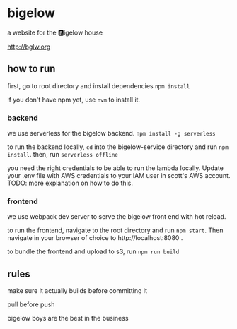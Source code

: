 # bigelow

a website for the 🅱️igelow house

http://bglw.org

## how to run
first, go to root directory and install dependencies
`npm install`

if you don't have npm yet, use `nvm` to install it.

### backend

we use serverless for the bigelow backend. `npm install -g serverless`

to run the backend locally, `cd` into the bigelow-service directory and run `npm install`. then, run `serverless offline`

you need the right credentials to be able to run the lambda locally. Update your .env file with AWS credentials to your IAM user in scott's AWS account. TODO: more explanation on how to do this.

### frontend

we use webpack dev server to serve the bigelow front end with hot reload.

to run the frontend, navigate to the root directory and run `npm start`. Then navigate in your browser of choice to http://localhost:8080 .

to bundle the frontend and upload to s3, run `npm run build`

## rules

make sure it actually builds before committing it

pull before push

bigelow boys are the best in the business
